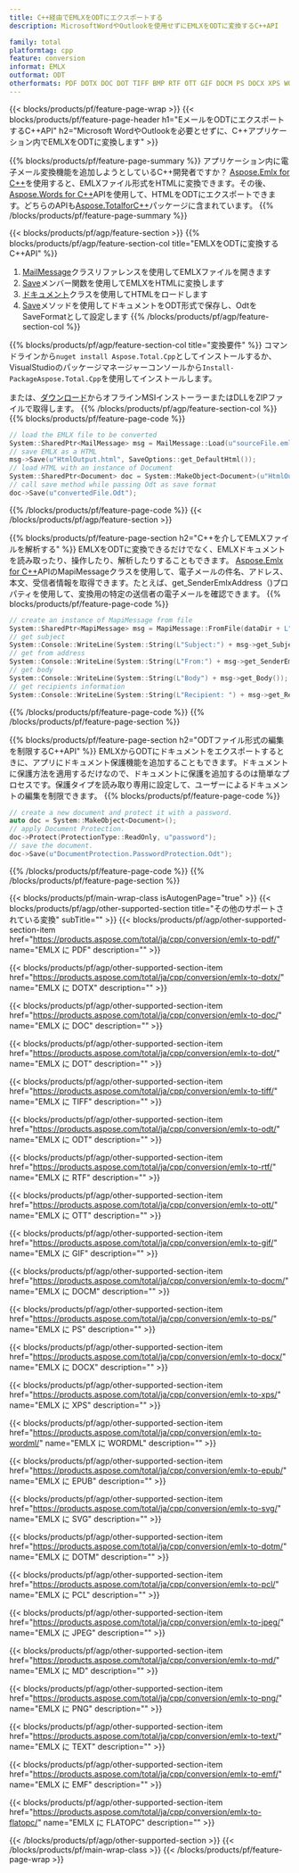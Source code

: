 ```yaml
---
title: C++経由でEMLXをODTにエクスポートする
description: MicrosoftWordやOutlookを使用せずにEMLXをODTに変換するC++API

family: total
platformtag: cpp
feature: conversion
informat: EMLX
outformat: ODT
otherformats: PDF DOTX DOC DOT TIFF BMP RTF OTT GIF DOCM PS DOCX XPS WORDML EPUB SVG DOTM PCL JPEG MD PNG TEXT EMF FLATOPC
---
```

{{< blocks/products/pf/feature-page-wrap >}}
{{< blocks/products/pf/feature-page-header h1="EメールをODTにエクスポートするC++API" h2="Microsoft WordやOutlookを必要とせずに、C++アプリケーション内でEMLXをODTに変換します" >}}

{{% blocks/products/pf/feature-page-summary %}}
アプリケーション内に電子メール変換機能を追加しようとしているC++開発者ですか？ [Aspose.Emlx for C++](https://products.aspose.com/emlx/cpp/)を使用すると、EMLXファイル形式をHTMLに変換できます。その後、[Aspose.Words for C++](https://products.aspose.com/words/cpp/)APIを使用して、HTMLをODTにエクスポートできます。どちらのAPIも[Aspose.TotalforC++](https://products.aspose.com/total/cpp/)パッケージに含まれています。 
{{% /blocks/products/pf/feature-page-summary  %}}

{{< blocks/products/pf/agp/feature-section >}}
{{% blocks/products/pf/agp/feature-section-col title="EMLXをODTに変換するC++API" %}}
1. [MailMessage](https://reference.aspose.com/emlx/cpp/class/aspose.emlx.mail_message)クラスリファレンスを使用してEMLXファイルを開きます
2. [Save](https://reference.aspose.com/emlx/cpp/class/aspose.emlx.mail_message#a7e7c6b50c8db5a8bcc6934db02b4a786)メンバー関数を使用してEMLXをHTMLに変換します
3. [ドキュメント](https://reference.aspose.com/words/cpp/class/aspose.words.document)クラスを使用してHTMLをロードします
4. [Save](https://reference.aspose.com/words/cpp/class/aspose.words.document#save_string_saveformat)メソッドを使用してドキュメントをODT形式で保存し、OdtをSaveFormatとして設定します
{{% /blocks/products/pf/agp/feature-section-col %}}

{{% blocks/products/pf/agp/feature-section-col title="変換要件" %}}
コマンドラインから```nuget install Aspose.Total.Cpp```としてインストールするか、VisualStudioのパッケージマネージャーコンソールから```Install-PackageAspose.Total.Cpp```を使用してインストールします。

または、[ダウンロード](https://downloads.aspose.com/total/cpp)からオフラインMSIインストーラーまたはDLLをZIPファイルで取得します。
{{% /blocks/products/pf/agp/feature-section-col %}}
{{% blocks/products/pf/feature-page-code %}}

```cpp
// load the EMLX file to be converted
System::SharedPtr<MailMessage> msg = MailMessage::Load(u"sourceFile.emlx");
// save EMLX as a HTML 
msg->Save(u"HtmlOutput.html", SaveOptions::get_DefaultHtml());  
// load HTML with an instance of Document
System::SharedPtr<Document> doc = System::MakeObject<Document>(u"HtmlOutput.html");
// call save method while passing Odt as save format
doc->Save(u"convertedFile.Odt");
```


{{% /blocks/products/pf/feature-page-code %}}
{{< /blocks/products/pf/agp/feature-section >}}

{{% blocks/products/pf/feature-page-section  h2="C++を介してEMLXファイルを解析する" %}}
EMLXをODTに変換できるだけでなく、EMLXドキュメントを読み取ったり、操作したり、解析したりすることもできます。 [Aspose.Emlx for C++](https://products.aspose.com/emlx/cpp/)APIのMapiMessageクラスを使用して、電子メールの件名、アドレス、本文、受信者情報を取得できます。たとえば、get_SenderEmlxAddress（)プロパティを使用して、変換用の特定の送信者の電子メールを確認できます。
{{% blocks/products/pf/feature-page-code %}}

```cpp
// create an instance of MapiMessage from file
System::SharedPtr<MapiMessage> msg = MapiMessage::FromFile(dataDir + L"message.emlx");
// get subject
System::Console::WriteLine(System::String(L"Subject:") + msg->get_Subject());
// get from address
System::Console::WriteLine(System::String(L"From:") + msg->get_SenderEmlxAddress());
// get body
System::Console::WriteLine(System::String(L"Body") + msg->get_Body());
// get recipients information
System::Console::WriteLine(System::String(L"Recipient: ") + msg->get_Recipients());
```

{{% /blocks/products/pf/feature-page-code  %}}
{{% /blocks/products/pf/feature-page-section %}}

{{% blocks/products/pf/feature-page-section  h2="ODTファイル形式の編集を制限するC++API" %}}
EMLXからODTにドキュメントをエクスポートするときに、アプリにドキュメント保護機能を追加することもできます。ドキュメントに保護方法を適用するだけなので、ドキュメントに保護を追加するのは簡単なプロセスです。保護タイプを読み取り専用に設定して、ユーザーによるドキュメントの編集を制限できます。
{{% blocks/products/pf/feature-page-code %}}

```cpp
// create a new document and protect it with a password.
auto doc = System::MakeObject<Document>();
// apply Document Protection.
doc->Protect(ProtectionType::ReadOnly, u"password");
// save the document.
doc->Save(u"DocumentProtection.PasswordProtection.Odt");
```

{{% /blocks/products/pf/feature-page-code  %}}
{{% /blocks/products/pf/feature-page-section %}}

{{< blocks/products/pf/main-wrap-class isAutogenPage="true" >}}
{{< blocks/products/pf/agp/other-supported-section title="その他のサポートされている変換" subTitle="" >}}
{{< blocks/products/pf/agp/other-supported-section-item href="https://products.aspose.com/total/ja/cpp/conversion/emlx-to-pdf/" name="EMLX に PDF" description="" >}}

{{< blocks/products/pf/agp/other-supported-section-item href="https://products.aspose.com/total/ja/cpp/conversion/emlx-to-dotx/" name="EMLX に DOTX" description="" >}}

{{< blocks/products/pf/agp/other-supported-section-item href="https://products.aspose.com/total/ja/cpp/conversion/emlx-to-doc/" name="EMLX に DOC" description="" >}}

{{< blocks/products/pf/agp/other-supported-section-item href="https://products.aspose.com/total/ja/cpp/conversion/emlx-to-dot/" name="EMLX に DOT" description="" >}}

{{< blocks/products/pf/agp/other-supported-section-item href="https://products.aspose.com/total/ja/cpp/conversion/emlx-to-tiff/" name="EMLX に TIFF" description="" >}}

{{< blocks/products/pf/agp/other-supported-section-item href="https://products.aspose.com/total/ja/cpp/conversion/emlx-to-odt/" name="EMLX に ODT" description="" >}}

{{< blocks/products/pf/agp/other-supported-section-item href="https://products.aspose.com/total/ja/cpp/conversion/emlx-to-rtf/" name="EMLX に RTF" description="" >}}

{{< blocks/products/pf/agp/other-supported-section-item href="https://products.aspose.com/total/ja/cpp/conversion/emlx-to-ott/" name="EMLX に OTT" description="" >}}

{{< blocks/products/pf/agp/other-supported-section-item href="https://products.aspose.com/total/ja/cpp/conversion/emlx-to-gif/" name="EMLX に GIF" description="" >}}

{{< blocks/products/pf/agp/other-supported-section-item href="https://products.aspose.com/total/ja/cpp/conversion/emlx-to-docm/" name="EMLX に DOCM" description="" >}}

{{< blocks/products/pf/agp/other-supported-section-item href="https://products.aspose.com/total/ja/cpp/conversion/emlx-to-ps/" name="EMLX に PS" description="" >}}

{{< blocks/products/pf/agp/other-supported-section-item href="https://products.aspose.com/total/ja/cpp/conversion/emlx-to-docx/" name="EMLX に DOCX" description="" >}}

{{< blocks/products/pf/agp/other-supported-section-item href="https://products.aspose.com/total/ja/cpp/conversion/emlx-to-xps/" name="EMLX に XPS" description="" >}}

{{< blocks/products/pf/agp/other-supported-section-item href="https://products.aspose.com/total/ja/cpp/conversion/emlx-to-wordml/" name="EMLX に WORDML" description="" >}}

{{< blocks/products/pf/agp/other-supported-section-item href="https://products.aspose.com/total/ja/cpp/conversion/emlx-to-epub/" name="EMLX に EPUB" description="" >}}

{{< blocks/products/pf/agp/other-supported-section-item href="https://products.aspose.com/total/ja/cpp/conversion/emlx-to-svg/" name="EMLX に SVG" description="" >}}

{{< blocks/products/pf/agp/other-supported-section-item href="https://products.aspose.com/total/ja/cpp/conversion/emlx-to-dotm/" name="EMLX に DOTM" description="" >}}

{{< blocks/products/pf/agp/other-supported-section-item href="https://products.aspose.com/total/ja/cpp/conversion/emlx-to-pcl/" name="EMLX に PCL" description="" >}}

{{< blocks/products/pf/agp/other-supported-section-item href="https://products.aspose.com/total/ja/cpp/conversion/emlx-to-jpeg/" name="EMLX に JPEG" description="" >}}

{{< blocks/products/pf/agp/other-supported-section-item href="https://products.aspose.com/total/ja/cpp/conversion/emlx-to-md/" name="EMLX に MD" description="" >}}

{{< blocks/products/pf/agp/other-supported-section-item href="https://products.aspose.com/total/ja/cpp/conversion/emlx-to-png/" name="EMLX に PNG" description="" >}}

{{< blocks/products/pf/agp/other-supported-section-item href="https://products.aspose.com/total/ja/cpp/conversion/emlx-to-text/" name="EMLX に TEXT" description="" >}}

{{< blocks/products/pf/agp/other-supported-section-item href="https://products.aspose.com/total/ja/cpp/conversion/emlx-to-emf/" name="EMLX に EMF" description="" >}}

{{< blocks/products/pf/agp/other-supported-section-item href="https://products.aspose.com/total/ja/cpp/conversion/emlx-to-flatopc/" name="EMLX に FLATOPC" description="" >}}


{{< /blocks/products/pf/agp/other-supported-section >}}
{{< /blocks/products/pf/main-wrap-class >}}
{{< /blocks/products/pf/feature-page-wrap >}}